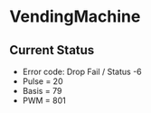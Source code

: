 # VendingMachine

## Current Status
* Error code: Drop Fail / Status -6
* Pulse = 20
* Basis = 79
* PWM = 801
